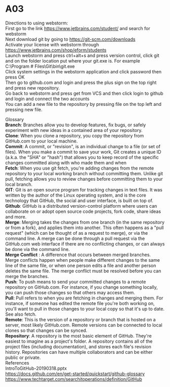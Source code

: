 # A03
Directions to using webstorm:<br />
First go to the link https://www.jetbrains.com/student/ and search for webstorm<br />
Next download git by going to https://git-scm.com/downloads<br />
Activate your license with webstorm through https://www.jetbrains.com/shop/eform/students<br />
Launch webstorm and press ctrl+alt+s and press version control, click git and on the folder location put where your git.exe is. For example C:\Program #  Files\Git\bin\git.exe<br />
Click system settings in the webstorm application and click password then press OK<br />
Then go to github.com and login and press the plus sign on the top right and press new repository.<br />
Go back to webstorm and press get from VCS and then click login to github and login and connect the two accounts<br />
You can add a new file to the repository by pressing file on the top left and pressing new file.<br />

Glossary<br />
**Branch**: Branches allow you to develop features, fix bugs, or safely experiment with new ideas in a contained area of your repository. <br />
**Clone**: When you clone a repository, you copy the repository from GitHub.com to your local machine. <br />
**Commit**: A commit, or "revision", is an individual change to a file (or set of files). When you make a commit to save your work, Git creates a unique ID (a.k.a. the "SHA" or "hash") that allows you to keep record of the specific changes committed along with who made them and when <br />
**Fetch**: When you use git fetch, you're adding changes from the remote repository to your local working branch without committing them. Unlike git pull, fetching allows you to review changes before committing them to your local branch. <br />
**GIT**: Git is an open source program for tracking changes in text files. It was written by the author of the Linux operating system, and is the core technology that GitHub, the social and user interface, is built on top of. <br />
**Github**: GitHub is a distributed version-control platform where users can collaborate on or adopt open source code projects, fork code, share ideas and more. <br />
**Merge**: Merging takes the changes from one branch (in the same repository or from a fork), and applies them into another. This often happens as a "pull request" (which can be thought of as a request to merge), or via the command line. A merge can be done through a pull request via the GitHub.com web interface if there are no conflicting changes, or can always be done via the command line. <br />
**Merge Conflict** : A difference that occurs between merged branches. Merge conflicts happen when people make different changes to the same line of the same file, or when one person edits a file and another person deletes the same file. The merge conflict must be resolved before you can merge the branches. <br />
**Push**: To push means to send your committed changes to a remote repository on GitHub.com. For instance, if you change something locally, you can push those changes so that others may access them. <br />
**Pull**: Pull refers to when you are fetching in changes and merging them. For instance, if someone has edited the remote file you're both working on, you'll want to pull in those changes to your local copy so that it's up to date. See also fetch.  <br />
**Remote**: This is the version of a repository or branch that is hosted on a server, most likely GitHub.com. Remote versions can be connected to local clones so that changes can be synced. <br /> 
**Repository**: A repository is the most basic element of GitHub. They're easiest to imagine as a project's folder. A repository contains all of the project files (including documentation), and stores each file's revision history. Repositories can have multiple collaborators and can be either public or private.<br />
References<br />
IntroToGitHub-20190318.pptx<br /> 
https://docs.github.com/en/get-started/quickstart/github-glossary<br /> 
https://www.techtarget.com/searchitoperations/definition/GitHub<br /> 
